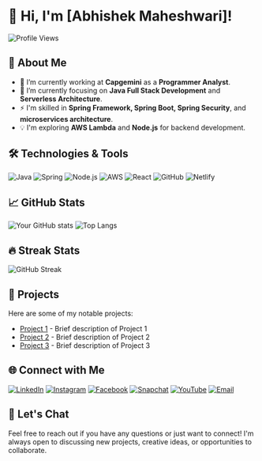 # 👋 Hi, I'm [Abhishek Maheshwari]!

![Profile Views](https://komarev.com/ghpvc/?username=abhishek12m&color=green)

## 🚀 About Me

- 🔭 I’m currently working at **Capgemini** as a **Programmer Analyst**.
- 🌱 I’m currently focusing on **Java Full Stack Development** and **Serverless Architecture**.
- ⚡ I'm skilled in **Spring Framework, Spring Boot, Spring Security**, and **microservices architecture**.
- 💡 I'm exploring **AWS Lambda** and **Node.js** for backend development.

## 🛠️ Technologies & Tools

![Java](https://img.shields.io/badge/Java-%23ED8B00.svg?style=for-the-badge&logo=openjdk&logoColor=white)
![Spring](https://img.shields.io/badge/Spring-6DB33F?style=for-the-badge&logo=spring&logoColor=white)
![Node.js](https://img.shields.io/badge/Node.js-339933?style=for-the-badge&logo=nodedotjs&logoColor=white)
![AWS](https://img.shields.io/badge/AWS-%23FF9900.svg?style=for-the-badge&logo=amazon-aws&logoColor=white)
![React](https://img.shields.io/badge/React-%2320232a.svg?style=for-the-badge&logo=react&logoColor=%2361DAFB)
![GitHub](https://img.shields.io/badge/GitHub-%23121011.svg?style=for-the-badge&logo=github&logoColor=white)
![Netlify](https://img.shields.io/badge/Netlify-%23000000.svg?style=for-the-badge&logo=netlify&logoColor=#00C7B7)

## 📈 GitHub Stats

![Your GitHub stats](https://github-readme-stats.vercel.app/api?username=abhishek12m&show_icons=true&theme=radical)
![Top Langs](https://github-readme-stats.vercel.app/api/top-langs/?username=abhishek12m&layout=compact&theme=radical)

## 🔥 Streak Stats

![GitHub Streak](http://github-readme-streak-stats.herokuapp.com?user=abhishek12m&theme=radical)

## 📂 Projects

Here are some of my notable projects:

- [Project 1](https://github.com/abhishek12m/project-1) - Brief description of Project 1
- [Project 2](https://github.com/abhishek12m/project-2) - Brief description of Project 2
- [Project 3](https://github.com/abhishek12m/project-3) - Brief description of Project 3

## 🌐 Connect with Me

[![LinkedIn](https://img.shields.io/badge/LinkedIn-%230077B5.svg?style=for-the-badge&logo=linkedin&logoColor=white)](https://linkedin.com/in/your-linkedin)
[![Instagram](https://img.shields.io/badge/Instagram-%23E4405F.svg?style=for-the-badge&logo=instagram&logoColor=white)](https://instagram.com/your-instagram)
[![Facebook](https://img.shields.io/badge/Facebook-%231877F2.svg?style=for-the-badge&logo=facebook&logoColor=white)](https://facebook.com/your-facebook)
[![Snapchat](https://img.shields.io/badge/Snapchat-%23FFFC00.svg?style=for-the-badge&logo=snapchat&logoColor=black)](https://snapchat.com/add/your-snapchat)
[![YouTube](https://img.shields.io/badge/YouTube-%23FF0000.svg?style=for-the-badge&logo=YouTube&logoColor=white)](https://youtube.com/your-youtube)
[![Email](https://img.shields.io/badge/Email-D14836?style=for-the-badge&logo=gmail&logoColor=white)](mailto:your-email)

## 💬 Let's Chat

Feel free to reach out if you have any questions or just want to connect! I'm always open to discussing new projects, creative ideas, or opportunities to collaborate.

